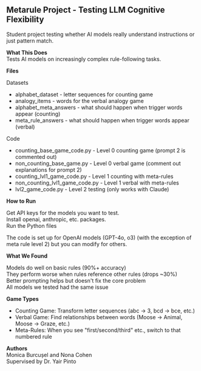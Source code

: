 ## Metarule Project - Testing LLM Cognitive Flexibility
Student project testing whether AI models really understand instructions or just pattern match.

__What This Does__  
Tests AI models on increasingly complex rule-following tasks.

__Files__

Datasets

 - alphabet_dataset - letter sequences for counting game
 - analogy_items - words for the verbal analogy game
 - alphabet_meta_answers - what should happen when trigger words appear (counting)
 - meta_rule_answers - what should happen when trigger words appear (verbal)

Code

 - counting_base_game_code.py - Level 0 counting game (prompt 2 is commented out)
 - non_counting_base_game.py - Level 0 verbal game (comment out explanations for prompt 2)
 - counting_lvl1_game_code.py - Level 1 counting with meta-rules
 - non_counting_lvl1_game_code.py - Level 1 verbal with meta-rules
 - lvl2_game_code.py - Level 2 testing (only works with Claude)

__How to Run__

Get API keys for the models you want to test.  
Install openai, anthropic, etc. packages.  
Run the Python files

The code is set up for OpenAI models (GPT-4o, o3) (with the exception of meta rule level 2) but you can modify for others.

__What We Found__

Models do well on basic rules (90%+ accuracy)  
They perform worse when rules reference other rules (drops ~30%)  
Better prompting helps but doesn't fix the core problem  
All models we tested had the same issue

__Game Types__
 - Counting Game: Transform letter sequences (abc → 3, bcd → bce, etc.)
 - Verbal Game: Find relationships between words (Moose → Animal, Moose → Graze, etc.)
 - Meta-Rules: When you see "first/second/third" etc., switch to that numbered rule

__Authors__  
Monica Burcușel and Nona Cohen  
Supervised by Dr. Yair Pinto
